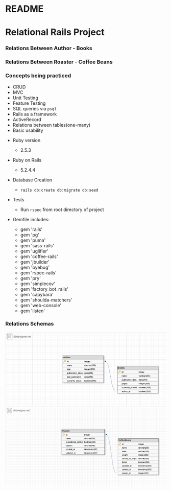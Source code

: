 # README

# Relational Rails Project
### Relations Between Author - Books
### Relations Between Roaster - Coffee Beans
### Concepts being practiced
   - CRUD
   - MVC
   - Unit Testing
   - Feature Testing
   - SQL queries via `psql`
   - Rails as a framework
   - ActiveRecord
   - Relations between tables(one-many)
   - Basic usability

* Ruby version
   - 2.5.3
* Ruby on Rails
   - 5.2.4.4
* Database Creation
   - `rails db:create db:migrate db:seed`
* Tests
   - Run `rspec` from root directory of project
   
* Gemfile includes: 
   - gem 'rails'
   - gem 'pg'
   - gem 'puma'
   - gem 'sass-rails'
   - gem 'uglifier'
   - gem 'coffee-rails'
   - gem 'jbuilder'
   - gem 'byebug'
   - gem 'rspec-rails'
   - gem 'pry'
   - gem 'simplecov'
   - gem 'factory_bot_rails'
   - gem 'capybara'
   - gem 'shoulda-matchers'
   - gem 'web-console'
   - gem 'listen'
   
### Relations Schemas

![Schema for Author-Books](/public/auth-books.png)
![Schema for Roaster-CoffeeBeans](/public/roaster-coffees.png)
